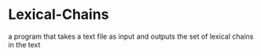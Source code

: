 # Lexical-Chains
a program that takes a text file as input and outputs the set of lexical chains in the text
